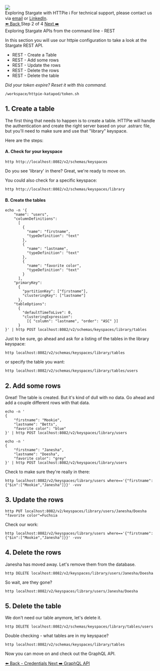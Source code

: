 <!-- TOP -->
<div class="top">
  <img src="https://datastax-academy.github.io/katapod-shared-assets/images/ds-academy-2023.svg" />
  <div class="scenario-title-section">
    <span class="scenario-title">Exploring Stargate with HTTPie</span>
    <span class="scenario-subtitle">ℹ️ For technical support, please contact us via <a href="mailto:kirsten.hunter@datastax.com">email</a> or <a href="https://linkedin.com/in/synedra">LinkedIn</a>.</span>
  </div>
</div>


<!-- NAVIGATION -->
<div id="navigation-top" class="navigation-top">
 <a href='command:katapod.loadPage?[{"step":"step1-cassandra"}]' 
   class="btn btn-dark navigation-top-left">⬅️ Back
 </a>
<span class="step-count"> Step 2 of 4</span>
 <a href='command:katapod.loadPage?[{"step":"step3-cassandra"}]' 
    class="btn btn-dark navigation-top-right">Next ➡️
  </a>
</div>

<!-- CONTENT -->

<div class="step-title">Exploring Stargate APIs from the command line - REST</div>

In this section you will use our httpie configuration to take a look at the Stargate REST API. 

- REST - Create a Table
- REST - Add some rows
- REST - Update the rows
- REST - Delete the rows
- REST - Delete the table

*Did your token expire?  Reset it with this command.*

```
/workspace/httpie-katapod/token.sh
```

## 1. Create a table

The first thing that needs to happen is to create a table. HTTPie will handle the authentication and create the right server based on your .astrarc file, but you'll need to make sure and use that "library" keyspace.

Here are the steps:

#### A. Check for your keyspace


```
http http://localhost:8082/v2/schemas/keyspaces
```

Do you see 'library' in there? Great, we're ready to move on. 


You could also check for a specific keyspace:


```
http http://localhost:8082/v2/schemas/keyspaces/library
```

#### B. Create the tables


```
echo -n '{
	"name": "users",
	"columnDefinitions":
	  [
        {
	      "name": "firstname",
	      "typeDefinition": "text"
	    },
        {
	      "name": "lastname",
	      "typeDefinition": "text"
	    },
        {
	      "name": "favorite color",
	      "typeDefinition": "text"
	    }
	  ],
	"primaryKey":
	  {
	    "partitionKey": ["firstname"],
	    "clusteringKey": ["lastname"]
	  },
	"tableOptions":
	  {
	    "defaultTimeToLive": 0,
	    "clusteringExpression":
	      [{ "column": "lastname", "order": "ASC" }]
	  }
}' | http POST localhost:8082/v2/schemas/keyspaces/library/tables
```

Just to be sure, go ahead and ask for a listing of the tables in the library keyspace:

```
http localhost:8082/v2/schemas/keyspaces/library/tables
```

or specify the table you want:
```
http localhost:8082/v2/schemas/keyspaces/library/tables/users
```

## 2. Add some rows

Great! The table is created. But it's kind of dull with no data. Go ahead and add a couple different rows with that data.

```
echo -n '
{
    "firstname": "Mookie",
    "lastname": "Betts",
    "favorite color": "blue"
}' | http POST localhost:8082/v2/keyspaces/library/users
```

```
echo -n '
{
    "firstname": "Janesha",
    "lastname": "Doesha",
    "favorite color": "grey"
}' | http POST localhost:8082/v2/keyspaces/library/users
```

Check to make sure they're really in there:

```
http localhost:8082/v2/keyspaces/library/users where=='{"firstname":{"$in":["Mookie","Janesha"]}}' -vvv
```

## 3. Update the rows

```
http PUT localhost:8082/v2/keyspaces/library/users/Janesha/Doesha "favorite color"=Fuchsia
```

Check our work:

```
http localhost:8082/v2/keyspaces/library/users where=='{"firstname":{"$in":["Mookie","Janesha"]}}' -vvv
```

## 4. Delete the rows

Janesha has moved away.  Let's remove them from the database.

```
http DELETE localhost:8082/v2/keyspaces/library/users/Janesha/Doesha
```

So wait, are they gone?

```
http localhost:8082/v2/keyspaces/library/users/Janesha/Doesha
```

## 5. Delete the table

We don't need our table anymore, let's delete it.

```
http DELETE localhost:8082/v2/schemas/keyspaces/library/tables/users
```

Double checking - what tables are in my keyspace?

```
http localhost:8082/v2/schemas/keyspaces/library/tables
```

Now you can move on and check out the GraphQL API.

<div id="navigation-bottom" class="navigation-bottom">
 <a href='command:katapod.loadPage?[{"step":"step1-cassandra"}]'
   class="btn btn-dark navigation-bottom-left">⬅️ Back - Credentials
 </a>
 <a href='command:katapod.loadPage?[{"step":"step3-cassandra"}]'
    class="btn btn-dark navigation-bottom-right">Next ➡️ GraphQL API
  </a>
</div>
